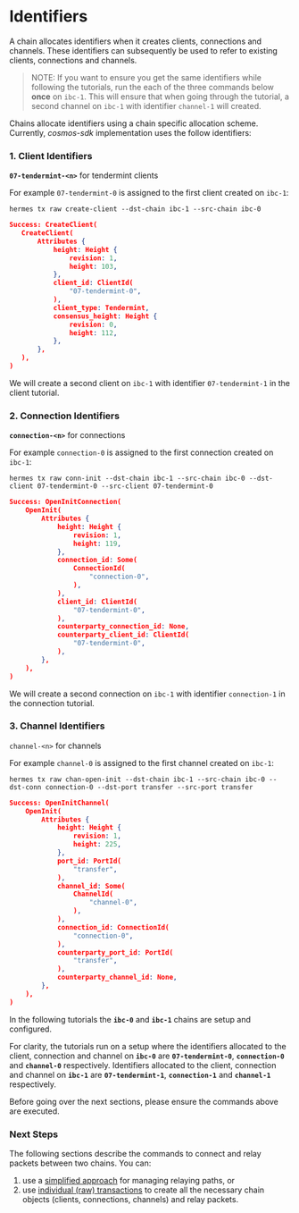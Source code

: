 # Identifiers


A chain allocates identifiers when it creates clients, connections and channels. These identifiers can subsequently be used to refer to existing clients, connections and channels.

> NOTE: If you want to ensure you get the same identifiers while following the tutorials, run the each of the three commands below __once__ on `ibc-1`. This will ensure that when going through the tutorial, a second channel on `ibc-1` with identifier `channel-1` will created.

Chains allocate identifiers using a chain specific allocation scheme. Currently, *cosmos-sdk* implementation uses the follow identifiers:

### 1. Client Identifiers

__`07-tendermint-<n>`__ for tendermint clients

For example `07-tendermint-0` is assigned to the first client created on `ibc-1`:

 ```shell
hermes tx raw create-client --dst-chain ibc-1 --src-chain ibc-0
 ```

 ```json
Success: CreateClient(
    CreateClient(
        Attributes {
            height: Height {
                revision: 1,
                height: 103,
            },
            client_id: ClientId(
                "07-tendermint-0",
            ),
            client_type: Tendermint,
            consensus_height: Height {
                revision: 0,
                height: 112,
            },
        },
    ),
)
 ```

We will create a second client on `ibc-1` with identifier `07-tendermint-1` in the client tutorial.

### 2. Connection Identifiers

__`connection-<n>`__ for connections

For example `connection-0` is assigned to the first connection created on `ibc-1`:

```shell
hermes tx raw conn-init --dst-chain ibc-1 --src-chain ibc-0 --dst-client 07-tendermint-0 --src-client 07-tendermint-0
```

```json
Success: OpenInitConnection(
    OpenInit(
        Attributes {
            height: Height {
                revision: 1,
                height: 119,
            },
            connection_id: Some(
                ConnectionId(
                    "connection-0",
                ),
            ),
            client_id: ClientId(
                "07-tendermint-0",
            ),
            counterparty_connection_id: None,
            counterparty_client_id: ClientId(
                "07-tendermint-0",
            ),
        },
    ),
)
```
We will create a second connection on `ibc-1` with identifier `connection-1` in the connection tutorial.

### 3. Channel Identifiers

`channel-<n>` for channels

For example `channel-0` is assigned to the first channel created on `ibc-1`:

```shell
hermes tx raw chan-open-init --dst-chain ibc-1 --src-chain ibc-0 --dst-conn connection-0 --dst-port transfer --src-port transfer
```

```json
Success: OpenInitChannel(
    OpenInit(
        Attributes {
            height: Height {
                revision: 1,
                height: 225,
            },
            port_id: PortId(
                "transfer",
            ),
            channel_id: Some(
                ChannelId(
                    "channel-0",
                ),
            ),
            connection_id: ConnectionId(
                "connection-0",
            ),
            counterparty_port_id: PortId(
                "transfer",
            ),
            counterparty_channel_id: None,
        },
    ),
)
```

In the following tutorials the __`ibc-0`__ and __`ibc-1`__ chains are setup and configured. 

For clarity, the tutorials run on a setup where the identifiers allocated to the client, connection and channel on __`ibc-0`__ are __`07-tendermint-0`__, __`connection-0`__ and __`channel-0`__ respectively. Identifiers allocated to the client, connection and channel on __`ibc-1`__ are __`07-tendermint-1`__, __`connection-1`__ and __`channel-1`__ respectively.

Before going over the next sections, please ensure the commands above are executed.

### Next Steps

The following sections describe the commands to connect and relay packets between two chains. You can:

1. use a [simplified approach](./relay-paths/index.md) for managing relaying paths, or
2. use [individual (raw) transactions](./raw/index.md) to create
   all the necessary chain objects (clients, connections, channels) and relay packets.

